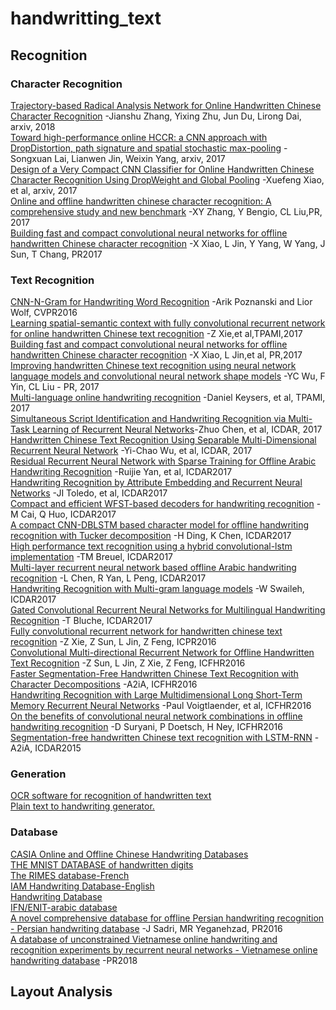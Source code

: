 # handwritting_text
## Recognition
### Character Recognition 
  [Trajectory-based Radical Analysis Network for Online Handwritten Chinese Character Recognition](https://arxiv.org/abs/1801.10109) -Jianshu Zhang, Yixing Zhu, Jun Du, Lirong Dai, arxiv, 2018<br>
  [Toward high-performance online HCCR: a CNN approach with DropDistortion, path signature and spatial stochastic max-pooling](https://arxiv.org/abs/1702.07508) -Songxuan Lai, Lianwen Jin, Weixin Yang, arxiv, 2017<br>
  [Design of a Very Compact CNN Classifier for Online Handwritten Chinese Character Recognition Using DropWeight and Global Pooling](https://arxiv.org/abs/1705.05207) -Xuefeng Xiao, et al, arxiv, 2017<br>
  [Online and offline handwritten chinese character recognition: A comprehensive study and new benchmark](https://arxiv.org/pdf/1606.05763) -XY Zhang, Y Bengio, CL Liu,PR, 2017<br>
  [Building fast and compact convolutional neural networks for offline handwritten Chinese character recognition](https://www.sciencedirect.com/science/article/pii/S0031320317302558) -X Xiao, L Jin, Y Yang, W Yang, J Sun, T Chang, PR2017<br>
### Text Recognition 
  [CNN-N-Gram for Handwriting Word Recognition](http://openaccess.thecvf.com/content_cvpr_2016/papers/Poznanski_CNN-N-Gram_for_Handwriting_CVPR_2016_paper.pdf) -Arik Poznanski and Lior Wolf, CVPR2016<br>
  [Learning spatial-semantic context with fully convolutional recurrent network for online handwritten Chinese text recognition](https://arxiv.org/pdf/1610.02616.pdf) -Z Xie,et al,TPAMI,2017<br>
  [Building fast and compact convolutional neural networks for offline handwritten Chinese character recognition](https://arxiv.org/pdf/1702.07975) -X Xiao, L Jin,et al, PR,2017<br>
  [Improving handwritten Chinese text recognition using neural network language models and convolutional neural network shape models](https://www.sciencedirect.com/science/article/pii/S0031320316304472) -YC Wu, F Yin, CL Liu - PR, 2017<br>
  [Multi-language online handwriting recognition](https://ieeexplore.ieee.org/stamp/stamp.jsp?arnumber=7478642) -Daniel Keysers, et al, TPAMI, 2017<br>
  [Simultaneous Script Identification and Handwriting Recognition via Multi-Task Learning of Recurrent Neural Networks](https://ieeexplore.ieee.org/abstract/document/8270023/)-Zhuo Chen, et al, ICDAR, 2017<br>
  [Handwritten Chinese Text Recognition Using Separable Multi-Dimensional Recurrent Neural Network](https://ieeexplore.ieee.org/abstract/document/8269953/) -Yi-Chao Wu, et al, ICDAR, 2017<br>
  [Residual Recurrent Neural Network with Sparse Training for Offline Arabic Handwriting Recognition](https://ieeexplore.ieee.org/abstract/document/8270102/) -Ruijie Yan, et al, ICDAR2017<br>
  [Handwriting Recognition by Attribute Embedding and Recurrent Neural Networks](http://www.cvc.uab.es/~afornes/publi/conferences/2017_ICDAR_JIToledo.pdf) -JI Toledo, et al, ICDAR2017<br>
  [Compact and efficient WFST-based decoders for handwriting recognition](https://ieeexplore.ieee.org/abstract/document/8269963/) -M Cai, Q Huo, ICDAR2017<br>
  [A compact CNN-DBLSTM based character model for offline handwriting recognition with Tucker decomposition](https://ieeexplore.ieee.org/abstract/document/8270020/) -H Ding, K Chen, ICDAR2017<br>
  [High performance text recognition using a hybrid convolutional-lstm implementation](https://ieeexplore.ieee.org/abstract/document/8269943/) -TM Breuel, ICDAR2017<br>
  [Multi-layer recurrent neural network based offline Arabic handwriting recognition](http://ieeexplore.ieee.org/abstract/document/8067749/) -L Chen, R Yan, L Peng, ICDAR2017<br>
  [Handwriting Recognition with Multi-gram language models](http://grce.labri.fr/taladoc-sifed/pdf/Swaileh_handwritting-recognition-multi_final.pdf) -W Swaileh, ICDAR2017<br>
  [Gated Convolutional Recurrent Neural Networks for Multilingual Handwriting Recognition](http://www.tbluche.com/files/icdar17_gnn.pdf) -T Bluche, ICDAR2017<br>
  [Fully convolutional recurrent network for handwritten chinese text recognition](http://ieeexplore.ieee.org/abstract/document/7900261/) -Z Xie, Z Sun, L Jin, Z Feng, ICPR2016<br>
  [Convolutional Multi-directional Recurrent Network for Offline Handwritten Text Recognition](https://ieeexplore.ieee.org/abstract/document/7814070/) -Z Sun, L Jin, Z Xie, Z Feng, ICFHR2016<br>
  [Faster Segmentation-Free Handwritten Chinese Text Recognition with Character Decompositions](https://ieeexplore.ieee.org/abstract/document/7814119/) -A2iA, ICFHR2016<br>
  [Handwriting Recognition with Large Multidimensional Long Short-Term Memory Recurrent Neural Networks](https://ieeexplore.ieee.org/abstract/document/7814068/) -Paul Voigtlaender, et al, ICFHR2016<br>
  [On the benefits of convolutional neural network combinations in offline handwriting recognition](https://ieeexplore.ieee.org/abstract/document/7814062/) -D Suryani, P Doetsch, H Ney, ICFHR2016<br>
  [Segmentation-free handwritten Chinese text recognition with LSTM-RNN]() -A2iA, ICDAR2015<br>
### Generation
   [OCR software for recognition of handwritten text](https://github.com/Breta01/handwriting-ocr)<br>
   [Plain text to handwriting generator.](https://github.com/theSage21/handwritten)<br>
### Database
   [CASIA Online and Offline Chinese Handwriting Databases](http://www.nlpr.ia.ac.cn/databases/handwriting/Home.html) <br>
   [THE MNIST DATABASE of handwritten digits](http://yann.lecun.com/exdb/mnist/)<br>
   [The RIMES database-French](http://www.a2ialab.com/doku.php?id=rimes_database:start)<br>
   [IAM Handwriting Database-English](http://www.fki.inf.unibe.ch/databases/iam-handwriting-database)<br>
   [Handwriting Database](https://www.gavo.t.u-tokyo.ac.jp/~qiao/database.html)<br>
   [IFN/ENIT-arabic database](http://www.ifnenit.com/)<br>
   [A novel comprehensive database for offline Persian handwriting recognition - Persian handwriting database](https://www.sciencedirect.com/science/article/pii/S0031320316300097) -J Sadri, MR Yeganehzad, PR2016<br>
   [A database of unconstrained Vietnamese online handwriting and recognition experiments by recurrent neural networks - Vietnamese online handwriting database](https://www.sciencedirect.com/science/article/pii/S0031320318300141) -PR2018<br>
## Layout Analysis
